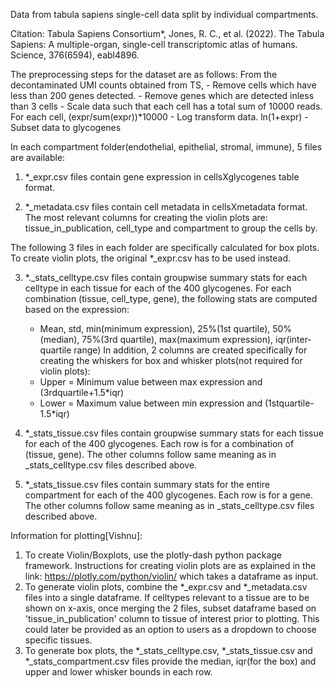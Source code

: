 Data from tabula sapiens single-cell data split by individual compartments.  

Citation: Tabula Sapiens Consortium*, Jones, R. C., et al. (2022). The Tabula Sapiens: A multiple-organ, single-cell transcriptomic atlas of humans. Science, 376(6594), eabl4896.

The preprocessing steps for the dataset are as follows:
From the decontaminated UMI counts obtained from TS, 
	- Remove cells which have less than 200 genes detected.
	- Remove genes which are detected inless than 3 cells
	- Scale data such that each cell has a total sum of 10000 reads. For each cell, (expr/sum(expr))*10000
	- Log transform data. ln(1+expr)
	- Subset data to glycogenes

In each compartment folder(endothelial, epithelial, stromal, immune), 5 files are available:
1. *_expr.csv files contain gene expression in cellsXglycogenes table format.

2. *_metadata.csv files contain cell metadata in cellsXmetadata format. The most relevant columns for creating the violin plots are: tissue_in_publication, cell_type and compartment to group the cells by.

The following 3 files in each folder are specifically calculated for box plots. To create violin plots, the original *_expr.csv has to be used instead. 

3. *._stats_celltype.csv files contain groupwise summary stats for each celltype in each tissue for each of the 400 glycogenes.  For each combination (tissue, cell_type, gene), the following stats are computed based on the expression:
	- Mean, std, min(minimum expression), 25%(1st quartile), 50%(median), 75%(3rd quartile), max(maximum expression), iqr(inter-quartile range)
	In addition, 2 columns are created specifically for creating the whiskers for box and whisker plots(not required for violin plots):
	- Upper = Minimum value between max expression and (3rdquartile+1.5*iqr)
	- Lower = Maximum value between min expression and (1stquartile-1.5*iqr)

4. *_stats_tissue.csv files contain groupwise summary stats for each tissue for each of the 400 glycogenes. Each row is for a combination of (tissue, gene). The other columns follow same meaning as in _stats_celltype.csv files described above.

5. *_stats_tissue.csv files contain summary stats for the entire compartment for each of the 400 glycogenes. Each row is for a gene. The other columns follow same meaning as in _stats_celltype.csv files described above.

Information for plotting[Vishnu]: 
1. To create Violin/Boxplots, use the plotly-dash python package framework. Instructions for creating violin plots are as explained in the link: https://plotly.com/python/violin/ which takes a dataframe as input.
2. To generate violin plots, combine the *_expr.csv and *_metadata.csv files into a single dataframe. If celltypes relevant to a tissue are to be shown on x-axis, once merging the 2 files, subset dataframe based on 'tissue_in_publication' column to tissue of interest prior to plotting. This could later be provided as an option to users as a dropdown to choose specific tissues.
3. To generate box plots, the *_stats_celltype.csv, *_stats_tissue.csv and *_stats_compartment.csv files provide the median, iqr(for the box) and upper and lower whisker bounds in each row. 

